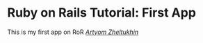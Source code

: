 # Ruby on Rails Tutorial: First App

This is my first app on RoR
[*Artyom Zheltukhin*](http://vk.com/thisisozzy)